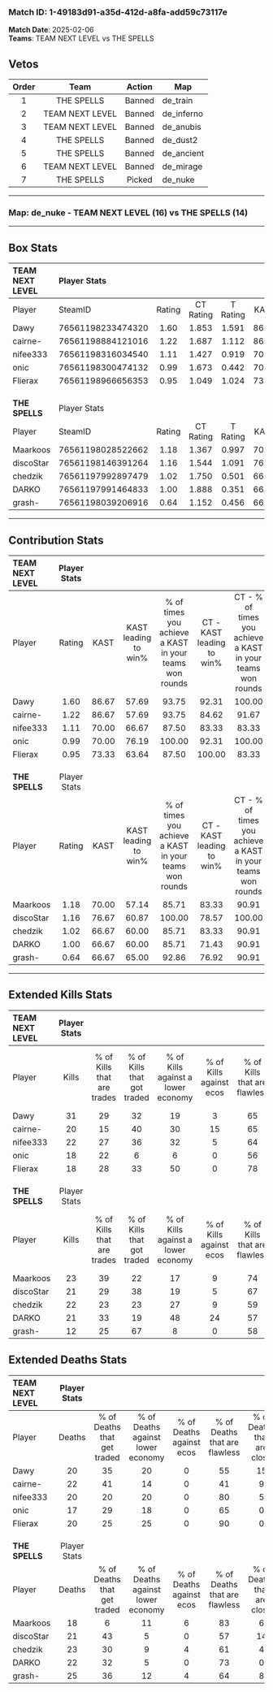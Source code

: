 ### Match ID: 1-49183d91-a35d-412d-a8fa-add59c73117e  
**Match Date**: 2025-02-06  
**Teams**: TEAM NEXT LEVEL vs THE SPELLS  

## Vetos  

| Order | Team | Action | Map |
| :---: | :--: | :----: | --- |
| 1 | THE SPELLS | Banned | de_train |
| 2 | TEAM NEXT LEVEL | Banned | de_inferno |
| 3 | TEAM NEXT LEVEL | Banned | de_anubis |
| 4 | THE SPELLS | Banned | de_dust2 |
| 5 | THE SPELLS | Banned | de_ancient |
| 6 | TEAM NEXT LEVEL | Banned | de_mirage |
| 7 | THE SPELLS | Picked | de_nuke |

---  

### **Map**: de_nuke - TEAM NEXT LEVEL (16) vs THE SPELLS (14)  
---  

## Box Stats  

| **TEAM NEXT LEVEL** | Player Stats      |        |           |          |       |       |       |         |        |      |     |
| :- | :- | :-: | :-: | :-: | :-: | :-: | :-: | :-: | :-: | :-: | :-: |
| Player              | SteamID           | Rating | CT Rating | T Rating | KAST  |  ADR  | Kills | Assists | Deaths | K/D  | HS% |
| Dawy                | 76561198233474320 |  1.60  |   1.853   |  1.591   | 86.67 | 107.4 |  31   |    6    |   20   | 1.55 | 51  |
| cairne-             | 76561198884121016 |  1.22  |   1.687   |  1.112   | 86.67 | 94.1  |  20   |   13    |   22   | 0.91 | 65  |
| nifee333            | 76561198316034540 |  1.11  |   1.427   |  0.919   | 70.00 | 79.4  |  22   |    3    |   20   | 1.10 | 72  |
| onic                | 76561198300474132 |  0.99  |   1.673   |  0.442   | 70.00 | 57.5  |  18   |    4    |   17   | 1.06 | 33  |
| Flierax             | 76561198966656353 |  0.95  |   1.049   |  1.024   | 73.33 | 55.4  |  18   |    3    |   20   | 0.90 | 33  |
|                     |                   |        |           |          |       |       |       |         |        |      |     |
|                     |                   |        |           |          |       |       |       |         |        |      |     |
|                     |                   |        |           |          |       |       |       |         |        |      |     |
| **THE SPELLS**      | Player Stats      |        |           |          |       |       |       |         |        |      |     |
| Player              | SteamID           | Rating | CT Rating | T Rating | KAST  |  ADR  | Kills | Assists | Deaths | K/D  | HS% |
| Maarkoos            | 76561198028522662 |  1.18  |   1.367   |  0.997   | 70.00 | 79.2  |  23   |    4    |   18   | 1.28 | 26  |
| discoStar           | 76561198146391264 |  1.16  |   1.544   |  1.091   | 76.67 | 83.2  |  21   |   11    |   21   | 1.00 | 80  |
| chedzik             | 76561197992897479 |  1.02  |   1.750   |  0.501   | 66.67 | 73.5  |  22   |    3    |   23   | 0.96 | 50  |
| DARKO               | 76561197991464833 |  1.00  |   1.888   |  0.351   | 66.67 | 63.5  |  21   |    9    |   22   | 0.95 | 61  |
| grash-              | 76561198039206916 |  0.64  |   1.152   |  0.456   | 66.67 | 53.4  |  12   |    6    |   25   | 0.48 | 50  |
---  

## Contribution Stats  

| **TEAM NEXT LEVEL** | Player Stats |       |                      |                                                        |                           |                                                             |                          |                                                            |
| :- | :-: | :-: | :-: | :-: | :-: | :-: | :-: | :-: |
| Player              |    Rating    | KAST  | KAST leading to win% | % of times you achieve a KAST in your teams won rounds | CT - KAST leading to win% | CT - % of times you achieve a KAST in your teams won rounds | T - KAST leading to win% | T - % of times you achieve a KAST in your teams won rounds |
| Dawy                |     1.60     | 86.67 |        57.69         |                         93.75                          |           92.31           |                           100.00                            |          23.08           |                           75.00                            |
| cairne-             |     1.22     | 86.67 |        57.69         |                         93.75                          |           84.62           |                            91.67                            |          30.77           |                           100.00                           |
| nifee333            |     1.11     | 70.00 |        66.67         |                         87.50                          |           83.33           |                            83.33                            |          44.44           |                           100.00                           |
| onic                |     0.99     | 70.00 |        76.19         |                         100.00                         |           92.31           |                           100.00                            |          50.00           |                           100.00                           |
| Flierax             |     0.95     | 73.33 |        63.64         |                         87.50                          |          100.00           |                            83.33                            |          33.33           |                           100.00                           |
|                     |              |       |                      |                                                        |                           |                                                             |                          |                                                            |
|                     |              |       |                      |                                                        |                           |                                                             |                          |                                                            |
|                     |              |       |                      |                                                        |                           |                                                             |                          |                                                            |
| **THE SPELLS**      | Player Stats |       |                      |                                                        |                           |                                                             |                          |                                                            |
| Player              |    Rating    | KAST  | KAST leading to win% | % of times you achieve a KAST in your teams won rounds | CT - KAST leading to win% | CT - % of times you achieve a KAST in your teams won rounds | T - KAST leading to win% | T - % of times you achieve a KAST in your teams won rounds |
| Maarkoos            |     1.18     | 70.00 |        57.14         |                         85.71                          |           83.33           |                            90.91                            |          22.22           |                           66.67                            |
| discoStar           |     1.16     | 76.67 |        60.87         |                         100.00                         |           78.57           |                           100.00                            |          33.33           |                           100.00                           |
| chedzik             |     1.02     | 66.67 |        60.00         |                         85.71                          |           83.33           |                            90.91                            |          25.00           |                           66.67                            |
| DARKO               |     1.00     | 66.67 |        60.00         |                         85.71                          |           71.43           |                            90.91                            |          33.33           |                           66.67                            |
| grash-              |     0.64     | 66.67 |        65.00         |                         92.86                          |           76.92           |                            90.91                            |          42.86           |                           100.00                           |
---  

## Extended Kills Stats  

| **TEAM NEXT LEVEL** | Player Stats |                            |                            |                                    |                         |                              |                                 |                                       |                    |           |
| :- | :-: | :-: | :-: | :-: | :-: | :-: | :-: | :-: | :-: | :-: |
| Player              |    Kills     | % of Kills that are trades | % of Kills that got traded | % of Kills against a lower economy | % of Kills against ecos | % of Kills that are flawless | % of Kills that are close duels | % of Kills that are assisted by flash | Pistol Round Kills | AWP Kills |
| Dawy                |      31      |             29             |             32             |                 19                 |            3            |              65              |               10                |                   6                   |         2          |     0     |
| cairne-             |      20      |             15             |             40             |                 30                 |           15            |              65              |                0                |                   5                   |         0          |     0     |
| nifee333            |      22      |             27             |             36             |                 32                 |            5            |              64              |                9                |                   0                   |         0          |     0     |
| onic                |      18      |             22             |             6              |                 6                  |            0            |              56              |               11                |                   0                   |         5          |     3     |
| Flierax             |      18      |             28             |             33             |                 50                 |            0            |              78              |                0                |                   0                   |         0          |     7     |
|                     |              |                            |                            |                                    |                         |                              |                                 |                                       |                    |           |
|                     |              |                            |                            |                                    |                         |                              |                                 |                                       |                    |           |
|                     |              |                            |                            |                                    |                         |                              |                                 |                                       |                    |           |
| **THE SPELLS**      | Player Stats |                            |                            |                                    |                         |                              |                                 |                                       |                    |           |
| Player              |    Kills     | % of Kills that are trades | % of Kills that got traded | % of Kills against a lower economy | % of Kills against ecos | % of Kills that are flawless | % of Kills that are close duels | % of Kills that are assisted by flash | Pistol Round Kills | AWP Kills |
| Maarkoos            |      23      |             39             |             22             |                 17                 |            9            |              74              |                4                |                   0                   |         3          |     9     |
| discoStar           |      21      |             29             |             38             |                 19                 |            5            |              67              |                0                |                   0                   |         1          |     0     |
| chedzik             |      22      |             23             |             23             |                 27                 |            9            |              59              |                5                |                   0                   |         0          |     0     |
| DARKO               |      21      |             33             |             19             |                 48                 |           24            |              57              |               10                |                   0                   |         0          |     0     |
| grash-              |      12      |             25             |             67             |                 8                  |            0            |              58              |               17                |                   0                   |         1          |     0     |
## Extended Deaths Stats  

| **TEAM NEXT LEVEL** | Player Stats |                             |                                   |                          |                               |                            |                           |               |
| :- | :-: | :-: | :-: | :-: | :-: | :-: | :-: | :-: |
| Player              |    Deaths    | % of Deaths that get traded | % of Deaths against lower economy | % of Deaths against ecos | % of Deaths that are flawless | % of Deaths that are close | % of Deaths while blinded | Deaths to AWP |
| Dawy                |      20      |             35              |                20                 |            0             |              55               |             15             |             0             |       0       |
| cairne-             |      22      |             41              |                14                 |            0             |              41               |             9              |             0             |       1       |
| nifee333            |      20      |             20              |                20                 |            0             |              80               |             5              |             0             |       4       |
| onic                |      17      |             29              |                18                 |            0             |              65               |             0              |             0             |       1       |
| Flierax             |      20      |             25              |                25                 |            0             |              90               |             0              |             0             |       3       |
|                     |              |                             |                                   |                          |                               |                            |                           |               |
|                     |              |                             |                                   |                          |                               |                            |                           |               |
|                     |              |                             |                                   |                          |                               |                            |                           |               |
| **THE SPELLS**      | Player Stats |                             |                                   |                          |                               |                            |                           |               |
| Player              |    Deaths    | % of Deaths that get traded | % of Deaths against lower economy | % of Deaths against ecos | % of Deaths that are flawless | % of Deaths that are close | % of Deaths while blinded | Deaths to AWP |
| Maarkoos            |      18      |              6              |                11                 |            6             |              83               |             6              |             0             |       1       |
| discoStar           |      21      |             43              |                 5                 |            0             |              57               |             14             |             5             |       4       |
| chedzik             |      23      |             30              |                 9                 |            4             |              61               |             4              |             0             |       1       |
| DARKO               |      22      |             32              |                 5                 |            0             |              73               |             0              |             0             |       2       |
| grash-              |      25      |             36              |                12                 |            4             |              64               |             8              |             8             |       2       |
